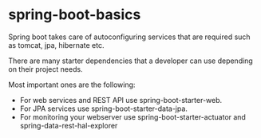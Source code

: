 # spring-boot-basics
Spring boot takes care of autoconfiguring services that are required such as tomcat, jpa, hibernate etc.

There are many starter dependencies that a developer can use depending on their project needs.

Most important ones are the following:
- For web services and REST API use spring-boot-starter-web.
- For JPA services use spring-boot-starter-data-jpa.
- For monitoring your webserver use spring-boot-starter-actuator and spring-data-rest-hal-explorer
